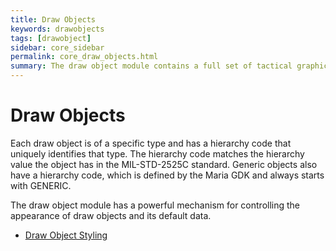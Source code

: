 ```yaml
---
title: Draw Objects
keywords: drawobjects
tags: [drawobject]
sidebar: core_sidebar
permalink: core_draw_objects.html
summary: The draw object module contains a full set of tactical graphics objects from the MIL-STD-2525C standard. In addition it contains a number of generic objects, such as line, area and ellipse, to mention a few. All the draw objects can have as many user defined data fields as desired. 
---
```



# Draw Objects

Each draw object is of a specific type and has a hierarchy code that uniquely identifies that type. The hierarchy code matches the hierarchy value the object has in the MIL-STD-2525C standard. Generic objects also have a hierarchy code, which is defined by the Maria GDK and always starts with GENERIC.

The draw object module has a powerful mechanism for controlling the appearance of draw objects and its default data.


*  [Draw Object Styling](./core_styling_drawobject.html)
